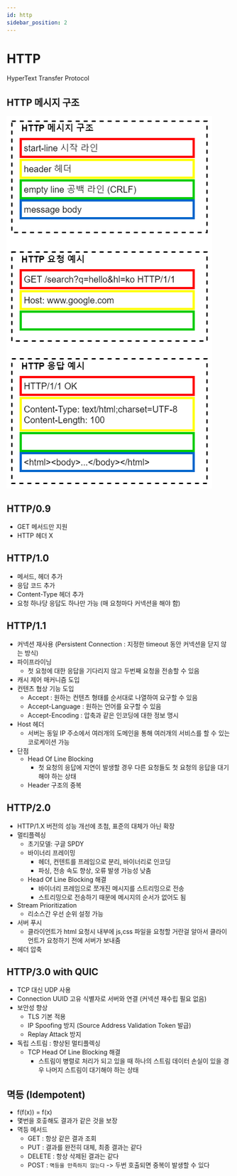 ```yaml
---
id: http
sidebar_position: 2
---
```


# HTTP

HyperText Transfer Protocol

## HTTP 메시지 구조

![http_message.png](/img/cs/cs-http-message.drawio.png)

## HTTP/0.9

- GET 메서드만 지원
- HTTP 헤더 X

## HTTP/1.0

- 메서드, 헤더 추가
- 응답 코드 추가
- Content-Type 헤더 추가
- 요청 하나당 응답도 하나만 가능 (매 요청마다 커넥션을 해야 함)

## HTTP/1.1

- 커넥션 재사용 (Persistent Connection : 지정한 timeout 동안 커넥션을 닫지 않는 방식)
- 파이프라이닝
  - 첫 요청에 대한 응답을 기다리지 않고 두번째 요청을 전송할 수 있음
- 캐시 제어 매커니즘 도입
- 컨텐츠 협상 기능 도입
  - Accept : 원하는 컨텐츠 형태를 순서대로 나열하여 요구할 수 있음
  - Accept-Language : 원하는 언어를 요구할 수 있음
  - Accept-Encoding : 압축과 같은 인코딩에 대한 정보 명시
- Host 헤더
  - 서버는 동일 IP 주소에서 여러개의 도메인을 통해 여러개의 서비스를 할 수 있는 코로케이션 가능
- 단점
  - Head Of Line Blocking
    - 첫 요청의 응답에 지연이 발생할 경우 다른 요청들도 첫 요청의 응답을 대기해야 하는 상태
  - Header 구조의 중복

## HTTP/2.0

- HTTP/1.X 버전의 성능 개선에 초첨, 표준의 대체가 아닌 확장
- 멀티플렉싱
  - 초기모델: 구글 SPDY
  - 바이너리 프레이밍
    - 헤더, 컨텐트를 프레임으로 분리, 바이너리로 인코딩
    - 파싱, 전송 속도 향상, 오류 발생 가능성 낮춤
  - Head Of Line Blocking 해결
    - 바이너리 프레임으로 쪼개진 메시지를 스트리밍으로 전송
    - 스트리밍으로 전송하기 때문에 메시지의 순서가 없어도 됨
- Stream Prioritization
  - 리소스간 우선 순위 설정 가능
- 서버 푸시
  - 클라이언트가 html 요청시 내부에 js,css 파일을 요청할 거란걸 알아서 클라이언트가 요청하기 전에 서버가 보내줌
- 헤더 압축

## HTTP/3.0 with QUIC

- TCP 대신 UDP 사용
- Connection UUID 고유 식별자로 서버와 연결 (커넥션 재수립 필요 없음)
- 보안성 향상
  - TLS 기본 적용
  - IP Spoofing 방지 (Source Address Validation Token 발급)
  - Replay Attack 방지
- 독립 스트림 : 향상된 멀티플렉싱
  - TCP Head Of Line Blocking 해결
    - 스트림이 병렬로 처리가 되고 있을 때 하나의 스트림 데이터 손실이 있을 경우 나머지 스트림이 대기해야 하는 상태

## 멱등 (Idempotent)

- f(f(x)) = f(x)
- 몇번을 호춯해도 결과가 같은 것을 보장
- 멱등 메서드
  - GET : 항상 같은 결과 조회
  - PUT : 결과를 완전히 대체, 최종 결과는 같다
  - DELETE : 항상 삭제된 결과는 같다
  - POST : `멱등을 만족하지 않는다` -> 두번 호출되면 중복이 발생할 수 있다


